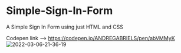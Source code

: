 # Simple-Sign-In-Form
A Simple Sign In Form using just HTML and CSS 
 
Codepen link --> https://codepen.io/ANDREGABRIELS/pen/abVMMyK
![2022-03-06-21-36-19](https://user-images.githubusercontent.com/60861872/156949820-7adbfd8d-2910-425b-b6d2-4f06ae928471.gif)
